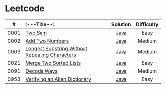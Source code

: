 # Leetcode
| #  |:---Title--:	 | Solution	 |Difficulty|
|:--:|:-----|:-----:|:------:|
|0001|[Two Sum](https://leetcode.com/problems/two-sum/)|[Java](https://github.com/kwy518/leetcode/blob/master/src/0001_TwoSum/TwoSum.java)	   	 | Easy     |
|0002|[Add Two Numbers](https://leetcode.com/problems/add-two-numbers/)| [Java](https://github.com/kwy518/leetcode/blob/master/src/0002_AddTwoNumbers/AddTwoNumbers.java)|Medium|
|0003|[Longest Substring Without Repeating Characters](https://leetcode.com/problems/longest-substring-without-repeating-characters/)|[Java](https://github.com/kwy518/leetcode/blob/master/src/0003_LongestSubStringWithoutRepeatingCharacters/lengthOfLongestSubstring.java)|Medium|
|0021|[Merge Two Sorted Lists](https://leetcode.com/problems/merge-two-sorted-lists/)|[Java](https://github.com/kwy518/leetcode/blob/master/src/0021_MergeTwoSortedLists/mergeTwoLists.java)|Easy|
|0091|[Decode Ways](https://leetcode.com/problems/decode-ways/)|[Java](https://github.com/kwy518/leetcode/tree/master/src/0091_DecodeWays)|Medium|
|0953|[Verifying an Alien Dictionary](https://leetcode.com/problems/verifying-an-alien-dictionary/)|[Java](https://github.com/kwy518/leetcode/blob/master/src/0953_VerifyingAlienDictionary/VerifyingAlienDictionary.java)|Easy|
